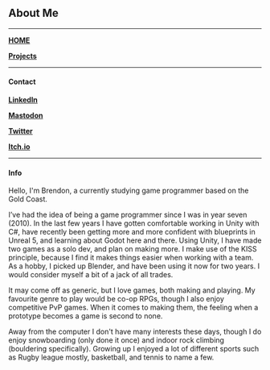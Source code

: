 ## **About Me**
---
[__HOME__](https://kronedev22.github.io)

[__Projects__](https://kronedev22.github.io/Projects/)

---

#### **Contact**

[__LinkedIn__](https://www.linkedin.com/in/kronedev/)

[__Mastodon__](https://mastodon.social/@KroneDev)
 
[__Twitter__](https://twitter.com/KroneDev)

[__Itch.io__](https://kronedev.itch.io)

---

#### **Info**

Hello, I'm Brendon, a currently studying game programmer based on the Gold Coast.

I’ve had the idea of being a game programmer since I was in year seven (2010). In the last few years I have gotten comfortable working in Unity with C#, have recently been getting more and more confident with blueprints in Unreal 5, and learning about Godot here and there. 
Using Unity, I have made two games as a solo dev, and plan on making more. I make use of the KISS principle, because I find it makes things easier when working with a team. 
As a hobby, I picked up Blender, and have been using it now for two years. I would consider myself a bit of a jack of all trades. 

It may come off as generic, but I love games, both making and playing. My favourite genre to play would be co-op RPGs, though I also enjoy competitive PvP games. When it comes to making them, the feeling when a prototype becomes a game is second to none.

Away from the computer I don't have many interests these days, though I do enjoy snowboarding (only done it once) and indoor rock climbing (bouldering specifically). 
Growing up I enjoyed a lot of different sports such as Rugby league mostly, basketball, and tennis to name a few.
